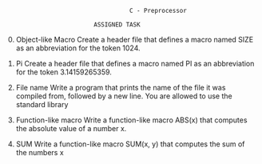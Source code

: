                                        C - Preprocessor

                             ASSIGNED TASK

0. Object-like Macro
   Create a header file that defines a macro named SIZE as an abbreviation for the token 1024.

1. Pi
   Create a header file that defines a macro named PI as an abbreviation for the token 3.14159265359.

2. File name
   Write a program that prints the name of the file it was compiled from, followed by a new line.
   You are allowed to use the standard library

3. Function-like macro
   Write a function-like macro ABS(x) that computes the absolute value of a number x.

4. SUM
   Write a function-like macro SUM(x, y) that computes the sum of the numbers x
